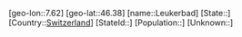 ﻿---
location: [46.38,7.62]
type: City
tags:
- geo/City


SpocWebEntityId: 31964
isDeleted: false
confidential: public

---
[geo-lon::7.62]
[geo-lat::46.38]
[name::Leukerbad]
[State::]
[Country::[Switzerland](geo/Continent/Europe/Switzerland.md)]
[StateId::]
[Population::]
[Unknown::]

